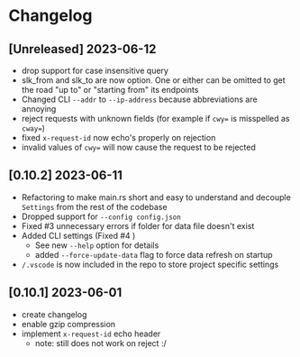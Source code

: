 # Changelog

## [Unreleased] 2023-06-12

- drop support for case insensitive query
- slk_from and slk_to are now option. One or either can be omitted to get the
  road "up to" or "starting from" its endpoints
- Changed CLI `--addr` to `--ip-address` because abbreviations are annoying
- reject requests with unknown fields (for example if `cwy=` is misspelled as `cway=`)
- fixed `x-request-id` now echo's properly on rejection
- invalid values of `cwy=` will now cause the request to be rejected

## [0.10.2] 2023-06-11

- Refactoring to make main.rs short and easy to understand and decouple
  `Settings` from the rest of the codebase
- Dropped support for `--config config.json`
- Fixed #3 unnecessary errors if folder for data file doesn't exist
- Added CLI settings (Fixed #4 )
  - See new `--help` option for details
  - added `--force-update-data` flag to force data refresh on startup
- `/.vscode` is now included in the repo to store project specific settings

## [0.10.1] 2023-06-01

- create changelog
- enable gzip compression
- implement `x-request-id` echo header
  - note: still does not work on reject :/
